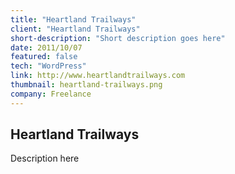 ```yaml
---
title: "Heartland Trailways"
client: "Heartland Trailways"
short-description: "Short description goes here"
date: 2011/10/07
featured: false
tech: "WordPress"
link: http://www.heartlandtrailways.com
thumbnail: heartland-trailways.png
company: Freelance
---
```


## Heartland Trailways

Description here
